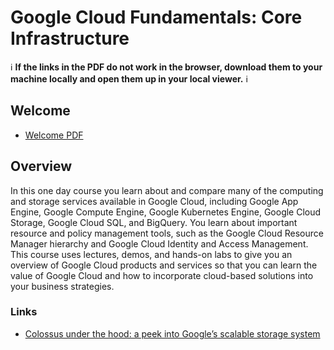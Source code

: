 # Google Cloud Fundamentals: Core Infrastructure

ℹ️ **If the links in the PDF do not work in the browser, download them to your machine locally and open them up in your local viewer.** ℹ️

## Welcome
- [Welcome PDF](./gcp-certified-program-2023.pdf)

## Overview
In this one day course you learn about and compare many of the computing and storage services available in Google Cloud, including Google App Engine, Google Compute Engine, Google Kubernetes Engine, Google Cloud Storage, Google Cloud SQL, and BigQuery. You learn about important resource and policy management tools, such as the Google Cloud Resource Manager hierarchy and Google Cloud Identity and Access Management. This course uses lectures, demos, and hands-on labs to give you an overview of Google Cloud products and services so that you can learn the value of Google Cloud and how to incorporate cloud-based solutions into your business strategies.


### Links
- [Colossus under the hood: a peek into Google’s scalable storage system](https://cloud.google.com/blog/products/storage-data-transfer/a-peek-behind-colossus-googles-file-system)